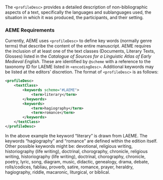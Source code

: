 The `<profileDesc>` provides a detailed description of non-bibliographic aspects of a text, specifically the languages and sublanguages used, the situation in which it was produced, the participants, and their setting.

### AEME Requirements

Currently, AEME uses `<profileDesc>` to define key words (normally genre terms) that describe the content of the entire manuscript. AEME requires the inclusion of at least one of the text classes (Documents, Literary Texts, Glosses) listed in the *Catalogue of Sources for a Linguistic Atlas of Early Medieval English*. These are identified by `@scheme` with a reference to the taxonomy ID for LAEME listed in `<encodingDesc>`. Additional keywords may be listed at the editors’ discretion. The format of `<profileDesc>` is as follows:

```xml
<profileDesc>
	<textClass>
		<keywords scheme="#LAEME">
			<term>literary</term>
		</keywords>
		<keywords>
			<term>hagiography</term>
			<term>romance</term>
		</keywords>
	</textClass>
</profileDesc>
```

In the above example the keyword “literary” is drawn from LAEME. The keywords “hagiography” and “romance” are defined within the edition itself. Other possible keywords might be: devotional, religious writing, historiography (life writing), doctrinal, chorography, chronicle, religious writing, historiography (life writing), doctrinal, chorography, chronicle, poetry, lyric, song, diagram, music, didactic, genealogy, drama, debate, rolls/codices, fabliau, proverb, satire, romance, prayer, heraldry, hagiography, riddle, macaronic, liturgical, or biblical.
